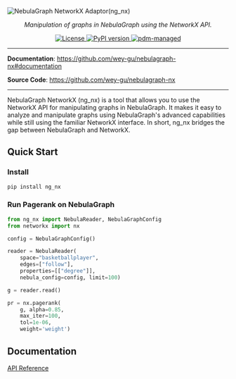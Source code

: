 <img alt="NebulaGraph NetworkX Adaptor(ng_nx)" src="https://user-images.githubusercontent.com/1651790/227207918-7c023215-b7cf-4aa5-b734-bc50411dab77.png">

<p align="center">
    <em>Manipulation of graphs in NebulaGraph using the NetworkX API.</em>
</p>

<p align="center">
<a href="LICENSE" target="_blank">
    <img src="https://img.shields.io/badge/License-Apache_2.0-blue.svg" alt="License">
</a>

<a href="https://badge.fury.io/py/ng_nx" target="_blank">
    <img src="https://badge.fury.io/py/ng_nx.svg" alt="PyPI version">
</a>

<a href="https://pdm.fming.dev" target="_blank">
    <img src="https://img.shields.io/badge/pdm-managed-blueviolet" alt="pdm-managed">
</a>

<!-- <a href="https://github.com/wey-gu/nebulagraph-nx/actions/workflows/ci.yml">
  <img src="https://github.com/wey-gu/nebulagraph-nx/actions/workflows/ci.yml/badge.svg" alt="Tests">
</a> -->

</p>

---

**Documentation**: <a href="https://github.com/wey-gu/nebulagraph-nx#documentation" target="_blank">https://github.com/wey-gu/nebulagraph-nx#documentation</a>

**Source Code**: <a href="https://github.com/wey-gu/nebulagraph-nx" target="_blank">https://github.com/wey-gu/nebulagraph-nx</a>

---

NebulaGraph NetworkX (ng_nx) is a tool that allows you to use the NetworkX API for manipulating graphs in NebulaGraph. It makes it easy to analyze and manipulate graphs using NebulaGraph's advanced capabilities while still using the familiar NetworkX interface. In short, ng_nx bridges the gap between NebulaGraph and NetworkX.

## Quick Start

### Install

```bash
pip install ng_nx
```

### Run Pagerank on NebulaGraph

```python
from ng_nx import NebulaReader, NebulaGraphConfig
from networkx import nx

config = NebulaGraphConfig()

reader = NebulaReader(
    space="basketballplayer",
    edges=["follow"],
    properties=[["degree"]],
    nebula_config=config, limit=100)

g = reader.read()

pr = nx.pagerank(
    g, alpha=0.85,
    max_iter=100,
    tol=1e-06,
    weight='weight')
```

## Documentation

[API Reference](https://github.com/wey-gu/nebulagraph-nx/blob/main/docs/API.md)